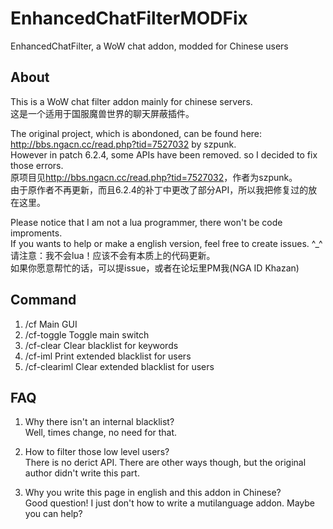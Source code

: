 # EnhancedChatFilterMODFix
EnhancedChatFilter, a WoW chat addon, modded for Chinese users

About
-----

This is a WoW chat filter addon mainly for chinese servers.<br />
这是一个适用于国服魔兽世界的聊天屏蔽插件。<br />

The original project, which is abondoned, can be found here: <http://bbs.ngacn.cc/read.php?tid=7527032> by szpunk.<br />
However in patch 6.2.4, some APIs have been removed. so I decided to fix those errors.<br />
原项目见<http://bbs.ngacn.cc/read.php?tid=7527032>，作者为szpunk。<br />
由于原作者不再更新，而且6.2.4的补丁中更改了部分API，所以我把修复过的放在这里。<br />

Please notice that I am not a lua programmer, there won't be code improments.<br />
If you wants to help or make a english version, feel free to create issues. ^_^<br />
请注意：我不会lua！应该不会有本质上的代码更新。<br />
如果你愿意帮忙的话，可以提issue，或者在论坛里PM我(NGA ID Khazan)<br />

Command
-------
1. /cf           Main GUI<br />
2. /cf-toggle    Toggle main switch<br />
3. /cf-clear     Clear blacklist for keywords<br />
4. /cf-iml       Print extended blacklist for users<br />
5. /cf-cleariml  Clear extended blacklist for users<br />

FAQ
---

1. Why there isn't an internal blacklist?<br />
Well, times change, no need for that.

2. How to filter those low level users?<br />
There is no derict API. There are other ways though, but the original author didn't write this part.

3. Why you write this page in english and this addon in Chinese?<br />
Good question! I just don't how to write a mutilanguage addon. Maybe you can help?
